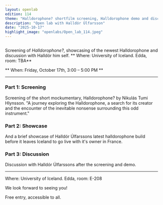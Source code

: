 ```yaml
---
layout: openlab
edition: 114
theme: "Halldorophone? shortfilm screening, Halldorophone demo and discussions with Halldór"
description: "Open lab with Halldór Úlfarsson"
date: "2025-10-17"
highlight_image: "openlabs/Open_lab_114.jpeg"
---
```


<script>
    import CaptionedImage from "../../components/Images/CaptionedImage.svelte"
</script>

<CaptionedImage
src="openlabs/Open_lab_114.jpeg"
alt="OpenLab114."
caption=""/>


## 

Screening of *Halldorophone?*, showcasing of the newest Halldorophone and discussion with Halldór him self.
** Where: University of Iceland. Edda, room: TBA**

** When: Friday, October 17th, 3:00 – 5:00 PM **


****


### Part 1: Screening
Screening of the short mockumentary, Halldorophone? by Nikulás Tumi Hlynsson.
"A journey exploring the Halldorophone, a search for its creator and the encounter of the inevitable nonsense surrounding this odd instrument."
### Part 2: Showcase
And a brief showcase of Halldór Úlfarssons latest halldorophone build before it leaves Iceland to go live with it's owner in France.

### Part 3: Discussion
Discussion with Halldór Úlfarssons after the screening and demo.



****
Where: University of Iceland. Edda, room: E-208


We look forward to seeing you!

Free entry, accessible to all.
